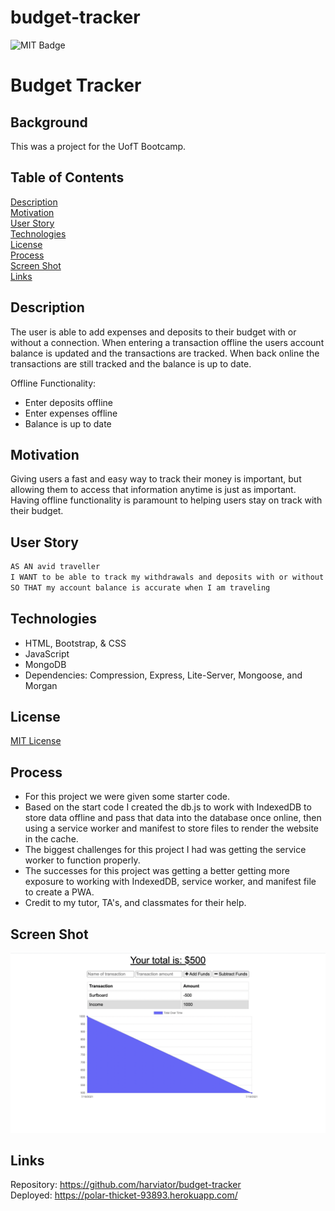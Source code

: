 # budget-tracker

![MIT Badge](https://img.shields.io/badge/License-MIT-green)

# Budget Tracker

## Background

This was a project for the UofT Bootcamp.

## Table of Contents
[Description](#description)\
[Motivation](#motivation)\
[User Story](#user-story)\
[Technologies](#technologies)\
[License](#license)\
[Process](#process)\
[Screen Shot](#screen-shot)\
[Links](#links)


## Description

The user is able to add expenses and deposits to their budget with or without a connection. When entering a transaction offline the users account balance is updated and the transactions are tracked.  When back online the transactions are still tracked and the balance is up to date.

Offline Functionality:

  * Enter deposits offline
  * Enter expenses offline
  * Balance is up to date


## Motivation

Giving users a fast and easy way to track their money is important, but allowing them to access that information anytime is just as important. Having offline functionality is paramount to helping users stay on track with their budget.

## User Story

```md
AS AN avid traveller
I WANT to be able to track my withdrawals and deposits with or without a data/internet connection
SO THAT my account balance is accurate when I am traveling
```

## Technologies

* HTML, Bootstrap, & CSS
* JavaScript
* MongoDB
* Dependencies: Compression, Express, Lite-Server, Mongoose, and Morgan


## License

[MIT License](https://choosealicense.com/licenses/mit/)

## Process

* For this project we were given some starter code.
* Based on the start code I created the db.js to work with IndexedDB to store data offline and pass that data into the database once online, then using a service worker and manifest to store files to render the website in the cache.
* The biggest challenges for this project I had was getting the service worker to function properly.
* The successes for this project was getting a better getting more exposure to working with IndexedDB, service worker, and manifest file to create a PWA.
* Credit to my tutor, TA's, and classmates for their help.

## Screen Shot

![Screen Shot](./public/images/screen-shot.png)

## Links

Repository: https://github.com/harviator/budget-tracker \
Deployed: https://polar-thicket-93893.herokuapp.com/